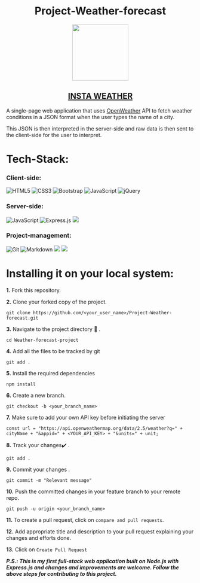 <h1 align="center">Project-Weather-forecast</h1>

<p align="center">
  <img src="https://image.flaticon.com/icons/png/512/869/869869.png" width=150 height=150>
  <a href="https://mighty-hamlet-06931.herokuapp.com/"><h2 align="center">INSTA WEATHER</h2></a>
</p>
  
A single-page web application that uses <a href="https://openweathermap.org/">OpenWeather</a> API to fetch weather conditions in a JSON format when the user types the name of a city.

This JSON is then interpreted in the server-side and raw data is then sent to the client-side for the user to interpret.

# Tech-Stack:

### Client-side: 
<img alt="HTML5" src="https://img.shields.io/badge/html5%20-%23E34F26.svg?&style=for-the-badge&logo=html5&logoColor=white"/> <img alt="CSS3" src="https://img.shields.io/badge/css3%20-%231572B6.svg?&style=for-the-badge&logo=css3&logoColor=white"/> <img alt="Bootstrap" src="https://img.shields.io/badge/Bootstrap-563D7C?style=for-the-badge&logo=bootstrap&logoColor=white"/> <img alt="JavaScript" src="https://img.shields.io/badge/javascript%20-%23323330.svg?&style=for-the-badge&logo=javascript&logoColor=%23F7DF1E"/> <img alt="jQuery" src="https://img.shields.io/badge/jQuery-0769AD?style=for-the-badge&logo=jquery&logoColor=white"/>

### Server-side:
<img alt="JavaScript" src="https://img.shields.io/badge/javascript%20-%23323330.svg?&style=for-the-badge&logo=javascript&logoColor=%23F7DF1E"/> <img alt="Express.js" src="https://img.shields.io/badge/express.js%20-%23404d59.svg?&style=for-the-badge"/> <img src="https://img.shields.io/badge/node.js%20-%2343853D.svg?&style=for-the-badge&logo=node.js&logoColor=white"/>   
 
### Project-management:
<img alt="Git" src="https://img.shields.io/badge/git%20-%23F05033.svg?&style=for-the-badge&logo=git&logoColor=white"/> <img alt="Markdown" src="https://img.shields.io/badge/markdown-%23000000.svg?&style=for-the-badge&logo=markdown&logoColor=white"/> <img src="https://img.shields.io/badge/github%20-%23121011.svg?&style=for-the-badge&logo=github&logoColor=white"/> <img src="https://img.shields.io/badge/heroku%20-%23430098.svg?&style=for-the-badge&logo=heroku&logoColor=white"/>
 
 # Installing it on your local system:
 
 **1.**  Fork this repository.

**2.**  Clone your forked copy of the project.

```
git clone https://github.com/<your_user_name>/Project-Weather-forecast.git
```

**3.** Navigate to the project directory :file_folder: .

```
cd Weather-forecast-project
```

**4.** Add all the files to be tracked by git

```
git add .
```

**5.** Install the required dependencies

```
npm install
```

**6.** Create a new branch.

```
git checkout -b <your_branch_name>
```

**7.** Make sure to add your own API key before initiating the server

```
const url = "https://api.openweathermap.org/data/2.5/weather?q=" + cityName + "&appid=" + <YOUR_API_KEY> + "&units=" + unit;
```

**8.** Track your changes:heavy_check_mark: .

```
git add . 
```

**9.** Commit your changes .

```
git commit -m "Relevant message"
```

**10.** Push the committed changes in your feature branch to your remote repo.

```
git push -u origin <your_branch_name>
```

**11.** To create a pull request, click on `compare and pull requests`.

**12.** Add appropriate title and description to your pull request explaining your changes and efforts done.

**13.** Click on `Create Pull Request`


**_P.S.: This is my first full-stack web application built on Node.js with Express.js and changes and improvements are welcome. Follow the above steps for contributing to this project._**
